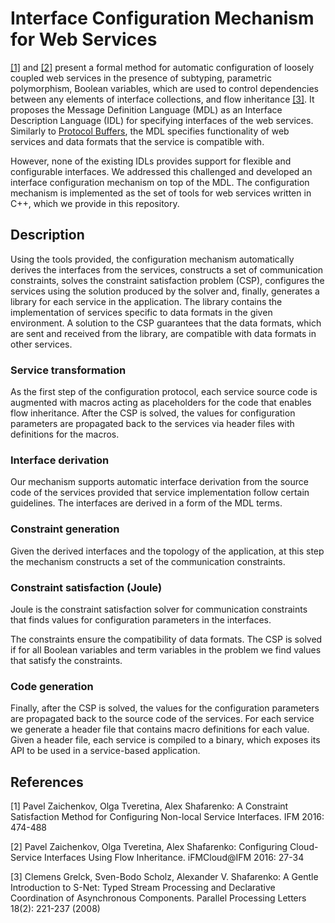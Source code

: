 # Interface Configuration Mechanism for Web Services

[[1]](#ifm2016) and [[2]](#ifmcloud2016) present a formal method for automatic
configuration of loosely coupled web services in the presence of subtyping,
parametric polymorphism, Boolean variables, which are used to control
dependencies between any elements of interface collections, and flow
inheritance [[3]](#ppl2008).  It proposes the Message Definition Language (MDL)
as an Interface Description Language (IDL) for specifying interfaces of the web
services.  Similarly to [Protocol
Buffers](https://developers.google.com/protocol-buffers/), the MDL specifies
functionality of web services and data formats that the service is compatible
with.

However, none of the existing IDLs provides support for flexible and
configurable interfaces.  We addressed this challenged and developed an
interface configuration mechanism on top of the MDL.  The configuration
mechanism is implemented as the set of tools for web services written in C++,
which we provide in this repository.

## Description

Using the tools provided, the configuration mechanism automatically derives the
interfaces from the services, constructs a set of communication constraints,
solves the constraint satisfaction problem (CSP), configures the services using
the solution produced by the solver and, finally, generates a library for each
service in the application.  The library contains the implementation of
services specific to data formats in the given environment.  A solution to the
CSP guarantees that the data formats, which are sent and received from the
library, are compatible with data formats in other services.

### Service transformation

As the first step of the configuration protocol, each service source code is
augmented with macros acting as placeholders for the code that enables flow
inheritance. After the CSP is solved, the values for configuration parameters
are propagated back to the services via header files with definitions for the
macros.

### Interface derivation

Our mechanism supports automatic interface derivation from the source code of
the services provided that service implementation follow certain guidelines.
The interfaces are derived in a form of the MDL terms.

### Constraint generation

Given the derived interfaces and the topology of the application, at this step
the mechanism constructs a set of the communication constraints.

### Constraint satisfaction (Joule)

Joule is the constraint satisfaction solver for communication constraints that
finds values for configuration parameters in the interfaces.

The constraints ensure the compatibility of data formats.  The CSP is solved if
for all Boolean variables and term variables in the problem we find values that
satisfy the constraints.

### Code generation

Finally, after the CSP is solved, the values for the configuration parameters
are propagated back to the source code of the services.  For each service we
generate a header file that contains macro definitions for each value.  Given
a header file, each service is compiled to a binary, which exposes its API to
be used in a service-based application.

## References

<a name="ifm2016">[1]</a> Pavel Zaichenkov, Olga Tveretina, Alex Shafarenko:
A Constraint Satisfaction Method for Configuring Non-local Service Interfaces.
IFM 2016: 474-488

<a name="ifmcloud2016">[2]</a> Pavel Zaichenkov, Olga Tveretina, Alex
Shafarenko: Configuring Cloud-Service Interfaces Using Flow Inheritance.
iFMCloud@IFM 2016: 27-34

<a name="ppl2008">[3]</a> Clemens Grelck, Sven-Bodo Scholz, Alexander V.
Shafarenko: A Gentle Introduction to S-Net: Typed Stream Processing and
Declarative Coordination of Asynchronous Components. Parallel Processing
Letters 18(2): 221-237 (2008)
